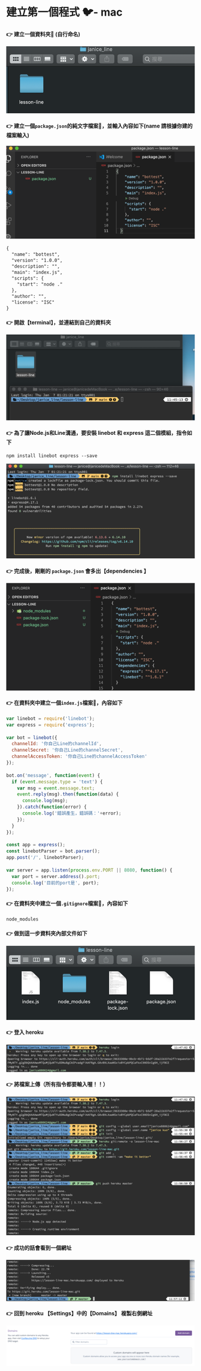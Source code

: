 # 建立第一個程式 🐦- mac

#### 👉 建立一個資料夾📁 \(自行命名\)

![](.gitbook/assets/jie-tu-20210107-shang-wu-11.40.18%20%282%29.png)

#### 👉 建立一個`package.json`的純文字檔案📄，並輸入內容如下\(name 請根據你建的檔案輸入\)

![](.gitbook/assets/jie-tu-20210107-shang-wu-11.46.40.png)

```text
{
  "name": "bottest",
  "version": "1.0.0",
  "description": "",
  "main": "index.js",
  "scripts": {
    "start": "node ."
  },
  "author": "",
  "license": "ISC"
}
```

#### 👉 開啟【terminal】，並連結到自己的資料夾

![](.gitbook/assets/jie-tu-20210107-shang-wu-11.45.24.png)

#### 👉 為了讓Node.js和Line溝通，要安裝 linebot 和 express 這二個模組，指令如下

```text
npm install linebot express --save
```

![](.gitbook/assets/jie-tu-20210107-shang-wu-11.47.12.png)

#### 👉 完成後，剛剛的 `package.json` 會多出【dependencies 】

![](.gitbook/assets/jie-tu-20210107-shang-wu-11.47.31%20%281%29%20%281%29.png)

#### 👉 在資料夾中建立一個`index.js`檔案📄，內容如下

```javascript
var linebot = require('linebot');
var express = require('express');

var bot = linebot({
  channelId: '你自己Line的channelId',
  channelSecret: '你自己Line的channelSecret',
  channelAccessToken: '你自己Line的channelAccessToken'
});

bot.on('message', function(event) {
  if (event.message.type = 'text') {
    var msg = event.message.text;
    event.reply(msg).then(function(data) {
      console.log(msg);
    }).catch(function(error) {
      console.log('錯誤產生，錯誤碼：'+error);
    });
  }
});

const app = express();
const linebotParser = bot.parser();
app.post('/', linebotParser);

var server = app.listen(process.env.PORT || 8080, function() {
  var port = server.address().port;
  console.log('目前的port是', port);
});
```

#### 👉 在資料夾中建立一個`.gitignore`檔案📄，內容如下

```javascript
node_modules
```

#### 👉 做到這一步資料夾內部文件如下

![](.gitbook/assets/jie-tu-20210107-shang-wu-11.53.51.png)

#### 👉 登入 heroku

![](.gitbook/assets/jie-tu-20210107-shang-wu-11.54.59.png)

#### 👉 將檔案上傳（所有指令都要輸入喔！！）

![](.gitbook/assets/jie-tu-20210107-shang-wu-11.58.26.png)

#### 👉 成功的話會看到一個網址

![](.gitbook/assets/jie-tu-20210107-shang-wu-11.58.41.png)

#### 👉 回到 heroku 【Settings】中的【Domains】 複製右側網址

![](.gitbook/assets/jie-tu-20210107-shang-wu-11.59.31.png)

